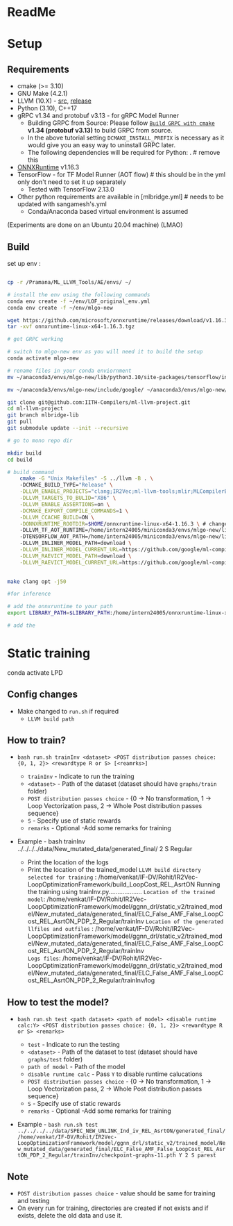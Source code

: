 # ReadMe


# Setup
## Requirements
* cmake (>= 3.10)
* GNU Make (4.2.1)
* LLVM (10.X) - [src](https://github.com/llvm/llvm-project/tree/release/10.x), [release](https://releases.llvm.org/download.html#10.0.1)
* Python (3.10), C++17
* gRPC v1.34 and protobuf v3.13 - for gRPC Model Runner
    * Building GRPC from Source: Please follow [`Build GRPC with cmake`](https://grpc.io/docs/languages/cpp/quickstart/) **v1.34 (protobuf v3.13)** to build GRPC from source. 
    * In the above tutorial setting `DCMAKE_INSTALL_PREFIX` is necessary as it would give you an easy way to uninstall GRPC later.
    * The following dependencies will be required for Python: . # remove this
* [ONNXRuntime](https://github.com/microsoft/onnxruntime/releases) v1.16.3
* TensorFlow - for TF Model Runner (AOT flow) # this should be in the yml only don't need to set it up separately
    * Tested with TensorFlow 2.13.0
* Other python requirements are available in [mlbridge.yml] # needs to be updated with sangamesh's.yml
    * Conda/Anaconda based virtual environment is assumed

(Experiments are done on an Ubuntu 20.04 machine) (LMAO)


## Build 
set up env :
```bash

cp -r /Pramana/ML_LLVM_Tools/AE/envs/ ~/

# install the env using the following commands
conda env create -f ~/env/LOF_original_env.yml
conda env create -f ~/env/mlgo-new

wget https://github.com/microsoft/onnxruntime/releases/download/v1.16.3/onnxruntime-linux-x64-1.16.3.tgz
tar -xvf onnxruntime-linux-x64-1.16.3.tgz

# get GRPC working 

# switch to mlgo-new env as you will need it to build the setup
conda activate mlgo-new 

# rename files in your conda enviornment
mv ~/anaconda3/envs/mlgo-new/lib/python3.10/site-packages/tensorflow/include/google/ ~/anaconda3/envs/mlgo-new/lib/python3.10/site-packages/tensorflow/include/google_new/

mv ~/anaconda3/envs/mlgo-new/include/google/ ~/anaconda3/envs/mlgo-new/include/google_new/

git clone git@github.com:IITH-Compilers/ml-llvm-project.git
cd ml-llvm-project
git branch mlbridge-lib
git pull
git submodule update --init --recursive

# go to mono repo dir

mkdir build
cd build

# build command 
	cmake -G "Unix Makefiles" -S ../llvm -B . \                                         
	-DCMAKE_BUILD_TYPE="Release" \
	-DLLVM_ENABLE_PROJECTS="clang;IR2Vec;ml-llvm-tools;mlir;MLCompilerBridge" \
	-DLLVM_TARGETS_TO_BULID="X86" \
	-DLLVM_ENABLE_ASSERTIONS=on \
	-DCMAKE_EXPORT_COMPILE_COMMANDS=1 \
	-DLLVM_CCACHE_BUILD=ON \
	-DONNXRUNTIME_ROOTDIR=$HOME/onnxruntime-linux-x64-1.16.3 \ # change to your path where you wget the onnxruntime
	-DLLVM_TF_AOT_RUNTIME=/home/intern24005/miniconda3/envs/mlgo-new/lib/python3.10/site-packages/tensorflow \ # change to your path 
	-DTENSORFLOW_AOT_PATH=/home/intern24005/miniconda3/envs/mlgo-new/lib/python3.10/site-packages/tensorflow \ # change to your path
	-DLLVM_INLINER_MODEL_PATH=download \
	-DLLVM_INLINER_MODEL_CURRENT_URL=https://github.com/google/ml-compiler-opt/releases/download/inlining-Oz-v1.1/inlining-Oz-99f0063-v1.1.tar.gz \
	-DLLVM_RAEVICT_MODEL_PATH=download \
	-DLLVM_RAEVICT_MODEL_CURRENT_URL=https://github.com/google/ml-compiler-opt/releases/download/regalloc-evict-v1.0/regalloc-evict-e67430c-v1.0.tar.gz
	       

make clang opt -j50

#for inference 

# add the onnxruntime to your path
export LIBRARY_PATH=$LIBRARY_PATH:/home/intern24005/onnxruntime-linux-x64-1.16.3/lib   

# add the 

```




# Static training

conda activate LPD

## Config changes
* Make changed to `run.sh` if required
  * `LLVM build path`

## How to train?
* `bash run.sh trainInv <dataset> <POST distribution passes choice: {0, 1, 2}> <rewardtype R or S> [<reamrks>]`
  * `trainInv` - Indicate to run the training
  * `<dataset>` - Path of the dataset (dataset should have `graphs/train` folder)
  * `POST distribution passes choice` - {0 -> No transformation, 1 -> Loop Vectorization pass, 2 -> Whole Post distribution passes sequence}
  * `S` - Specify use of static rewards
  * `remarks` - Optional -Add some remarks for training 

* Example - bash trainInv ../../../../data/New_mutated_data/generated_final/ 2 S  Regular 
  * Print the location of the logs
  * Print the location of the trained_model
`LLVM build directory selected for training` : /home/venkat/IF-DV/Rohit/IR2Vec-LoopOptimizationFramework/build_LoopCost_REL_AsrtON
Running the training using trainInv.py...................
`Location of the trained model`: /home/venkat/IF-DV/Rohit/IR2Vec-LoopOptimizationFramework/model/ggnn_drl/static_v2/trained_model/New_mutated_data/generated_final/ELC_False_AMF_False_LoopCost_REL_AsrtON_PDP_2_Regular/trainInv
`Location of the generated llfiles and outfiles` : /home/venkat/IF-DV/Rohit/IR2Vec-LoopOptimizationFramework/model/ggnn_drl/static_v2/trained_model/New_mutated_data/generated_final/ELC_False_AMF_False_LoopCost_REL_AsrtON_PDP_2_Regular/trainInv              
`Logs files`: /home/venkat/IF-DV/Rohit/IR2Vec-LoopOptimizationFramework/model/ggnn_drl/static_v2/trained_model/New_mutated_data/generated_final/ELC_False_AMF_False_LoopCost_REL_AsrtON_PDP_2_Regular/trainInv/log

## How to test the model?

* `bash run.sh test <path dataset> <path of model> <disable runtime calc:Y> <POST distribution passes choice: {0, 1, 2}> <rewardtype R or S> <remarks>`
  * `test` - Indicate to run the testing
  * `<dataset>` - Path of the dataset to test (dataset should have `graphs/test` folder)
  * `path of model` - Path of the model
  * `disable runtime calc` - Pass `Y` to disable runtime calucations
  * `POST distribution passes choice` - {0 -> No transformation, 1 -> Loop Vectorization pass, 2 -> Whole Post distribution passes sequence}
  * `S` - Specify use of static rewards
  * `remarks` - Optional -Add some remarks for training 

* Example - `bash run.sh test ../../../../data/SPEC_NEW_UNLINK_Ind_iv_REL_AsrtON/generated_final/ /home/venkat/IF-DV/Rohit/IR2Vec-LoopOptimizationFramework/model/ggnn_drl/static_v2/trained_model/New_mutated_data/generated_final/ELC_False_AMF_False_LoopCost_REL_AsrtON_PDP_2_Regular/trainInv/checkpoint-graphs-11.pth Y 2 S parest`


## Note
* `POST distribution passes choice` - value should be same for training and testing
* On every run for training,  directories are created  if not exists and if exists, delete the old data and use it.
